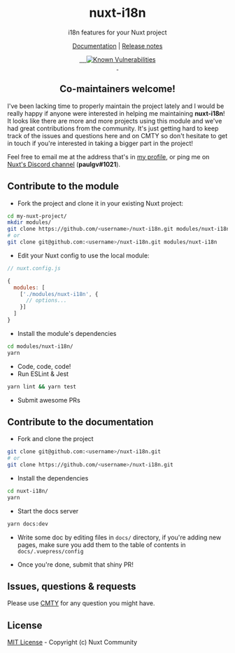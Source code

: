 <h1 align="center">nuxt-i18n</h1>
<p align="center">i18n features for your Nuxt project</p>

<p align="center">
<a href="https://nuxt-community.github.io/nuxt-i18n/">Documentation</a> | <a href="./CHANGELOG.md">Release notes</a>
</p>


<p align="center">
<a href="https://david-dm.org/nuxt-community/nuxt-i18n">
    <img alt="" src="https://david-dm.org/nuxt-community/nuxt-i18n/status.svg?style=flat-square">
</a>
<a href="https://standardjs.com">
    <img alt="" src="https://img.shields.io/badge/code_style-standard-brightgreen.svg?style=flat-square">
</a>
<a href="https://circleci.com/gh/nuxt-community/nuxt-i18n">
    <img alt="" src="https://img.shields.io/circleci/project/github/nuxt-community/nuxt-i18n.svg?style=flat-square">
</a>
<a href="https://codecov.io/gh/nuxt-community/nuxt-i18n">
    <img alt="" src="https://img.shields.io/codecov/c/github/nuxt-community/nuxt-i18n.svg?style=flat-square">
</a>
<a href="https://snyk.io/test/github/nuxt-community/nuxt-i18n"><img src="https://snyk.io/test/github/nuxt-community/nuxt-i18n/badge.svg" alt="Known Vulnerabilities" data-canonical-src="https://snyk.io/test/github/nuxt-community/nuxt-i18n" style="max-width:100%;"/></a>
<br>
<a href="https://npmjs.com/package/nuxt-i18n">
    <img alt="" src="https://img.shields.io/npm/v/nuxt-i18n/latest.svg?style=flat-square">
</a>
<a href="https://npmjs.com/package/nuxt-i18n">
    <img alt="" src="https://img.shields.io/npm/dt/nuxt-i18n.svg?style=flat-square">
</a>
</p>

<h2 align="center">Co-maintainers welcome!</h2>

I've been lacking time to properly maintain the project lately and I would be really happy if anyone were interested in helping me maintaining **nuxt-i18n**! It looks like there are more and more projects using this module and we've had great contributions from the community. It's just getting hard to keep track of the issues and questions here and on CMTY so don't hesitate to get in touch if you're interested in taking a bigger part in the project!

Feel free to email me at the address that's in [my profile](https://github.com/paulgv), or ping me on [Nuxt's Discord channel](http://discord.nuxt.xyz/) (**paulgv#1021**).

## Contribute to the module

- Fork the project and clone it in your existing Nuxt project:

```sh
cd my-nuxt-project/
mkdir modules/
git clone https://github.com/<username>/nuxt-i18n.git modules/nuxt-i18n
# or
git clone git@github.com:<username>/nuxt-i18n.git modules/nuxt-i18n
```

- Edit your Nuxt config to use the local module:

```js
// nuxt.config.js

{
  modules: [
    ['./modules/nuxt-i18n', {
      // options...
    }]
  ]
}
```

- Install the module's dependencies

```sh
cd modules/nuxt-i18n/
yarn
```

- Code, code, code!
- Run ESLint & Jest

```sh
yarn lint && yarn test
```

- Submit awesome PRs

## Contribute to the documentation

- Fork and clone the project

```sh
git clone git@github.com:<username>/nuxt-i18n.git
# or
git clone https://github.com/<username>/nuxt-i18n.git
```

- Install the dependencies

```sh
cd nuxt-i18n/
yarn
```

- Start the docs server

```sh
yarn docs:dev
```

- Write some doc by editing files in `docs/` directory, if you're adding new pages, make sure you add them to the table of contents in `docs/.vuepress/config`

- Once you're done, submit that shiny PR!

## Issues, questions & requests

Please use [CMTY](https://cmty.app/nuxt/nuxt-i18n/issues) for any question you might have.


## License

[MIT License](./LICENSE) - Copyright (c) Nuxt Community
